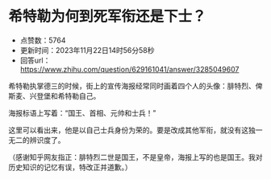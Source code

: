 # 希特勒为何到死军衔还是下士？
- 点赞数：5764
- 更新时间：2023年11月22日14时56分58秒
- 回答url：https://www.zhihu.com/question/629161041/answer/3285049607
<body>
 <p data-pid="hgoszggA">希特勒执掌德三的时候，街上的宣传海报经常同时画着四个人的头像：腓特烈、俾斯麦、兴登堡和希特勒自己。</p>
 <p data-pid="7J-9EaSM">海报标语上写着：“国王、首相、元帅和士兵！”</p>
 <p data-pid="zfaplC0E">这里可以看出来，他是以自己士兵身份为荣的。要是改成其他军衔，就没有这独一无二的辨识度了。</p>
 <p data-pid="ILLm__sE">（感谢知乎网友指正：腓特烈二世是国王，不是皇帝，海报上写的也是国王。我对历史知识的记忆有误，特改正并道歉。）</p>
</body>